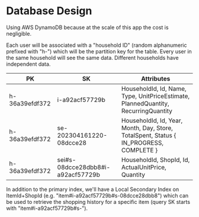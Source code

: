 # Database Design

Using AWS DynamoDB because at the scale of this app the cost is negligible.

Each user will be associated with a "household ID" (random alphanumeric prefixed
with "h-") which will be the partition key for the table. Every user in the same
household will see the same data. Different households have independent data.

| PK             | SK                                | Attributes                                                                             |
|----------------|-----------------------------------|----------------------------------------------------------------------------------------|
| h-36a39efdf372 | i-a92acf57729b                    | HouseholdId, Id, Name, Type, UnitPriceEstimate, PlannedQuantity, RecurringQuantity     |
| h-36a39efdf372 | se-202304161220-08dcce28          | HouseholdId, Id, Year, Month, Day, Store, TotalSpent, Status { IN_PROGRESS, COMPLETE } |
| h-36a39efdf372 | sei#s-08dcce28dbb8#i-a92acf57729b | HouseholdId, ShopId, Id, ActualUnitPrice, Quantity                                     |

In addition to the primary index, we'll have a Local Secondary Index on
ItemId+ShopId (e.g. "item#i-a92acf57729b#s-08dcce28dbb8") which can be used to
retrieve the shopping history for a specific item (query SK starts with
"item#i-a92acf57729b#s-").
